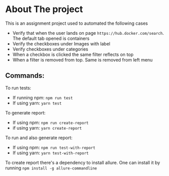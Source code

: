# About The project

This is an assignment project used to automated the following cases
* Verify that when the user lands on page `https://hub.docker.com/search`. The default tab opened is containers
* Verify the checkboxes under Images with label
* Verify checkboxes under categories
* When a checkbox is clicked the same filter reflects on top
* When a filter is removed from top. Same is removed from left menu

## Commands:
To run tests: 
* If running npm: `npm run test`
* If using yarn: `yarn test`

To generate report:
* If using npm: `npm run create-report`
* if using yarn: `yarn create-report`

To run and also generate report:
* If using npm: `npm run test-with-report`
* If using yarn: `yarn test-with-report`

To create report there's a dependency to install allure. One can install it by running `npm install -g allure-commandline`
